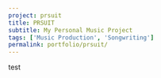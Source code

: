 ```yaml
---
project: prsuit
title: PRSUIT
subtitle: My Personal Music Project
tags: ['Music Production', 'Songwriting']
permalink: portfolio/prsuit/
---
```

test
